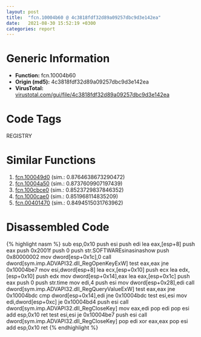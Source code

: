 ```yaml
---
layout: post
title:  "fcn.10004b60 @ 4c3818fdf32d89a09257dbc9d3e142ea"
date:   2021-08-30 15:52:19 +0300
categories: report
---
```


# Generic Information
- **Function:** fcn.10004b60
- **Origin (md5):** 4c3818fdf32d89a09257dbc9d3e142ea
- **VirusTotal:** [virustotal.com/gui/file/4c3818fdf32d89a09257dbc9d3e142ea][virustotal_ref]

# Code Tags
<span class="tag" id="REGISTRY">REGISTRY</span>


# Similar Functions

1. [fcn.100049d0][similar_1_ref] (sim.: 0.8764638673290472)
2. [fcn.10004a50][similar_2_ref] (sim.: 0.8737609907197439)
3. [fcn.100cbce0][similar_3_ref] (sim.: 0.8523729837846352)
4. [fcn.1000cae0][similar_4_ref] (sim.: 0.851968114835209)
5. [fcn.00401470][similar_5_ref] (sim.: 0.8494515031763962)


# Disassembled Code

{% highlight nasm %}
sub esp,0x10
push esi
push edi
lea eax,[esp+8]
push eax
push 0x2001f
push 0
push str.SOFTWAREsinasinashow
push 0x80000002
mov dword[esp+0x1c],0
call dword[sym.imp.ADVAPI32.dll_RegOpenKeyExW]
test eax,eax
jne 0x10004be7
mov esi,dword[esp+8]
lea ecx,[esp+0x10]
push ecx
lea edx,[esp+0x10]
push edx
mov dword[esp+0x14],eax
lea eax,[esp+0x1c]
push eax
push 0
push str.time
mov edi,4
push esi
mov dword[esp+0x28],edi
call dword[sym.imp.ADVAPI32.dll_RegQueryValueExW]
test eax,eax
jne 0x10004bdc
cmp dword[esp+0x14],edi
jne 0x10004bdc
test esi,esi
mov edi,dword[esp+0xc]
je 0x10004bd4
push esi
call dword[sym.imp.ADVAPI32.dll_RegCloseKey]
mov eax,edi
pop edi
pop esi
add esp,0x10
ret 
test esi,esi
je 0x10004be7
push esi
call dword[sym.imp.ADVAPI32.dll_RegCloseKey]
pop edi
xor eax,eax
pop esi
add esp,0x10
ret 
{% endhighlight %}


[similar_1_ref]: /report/fcn.100049d0@4c3818fdf32d89a09257dbc9d3e142ea
[similar_2_ref]: /report/fcn.10004a50@4c3818fdf32d89a09257dbc9d3e142ea
[similar_3_ref]: /report/fcn.100cbce0@89dc67d2f980e8488f97b1bf8cb24258
[similar_4_ref]: /report/fcn.1000cae0@4c3818fdf32d89a09257dbc9d3e142ea
[similar_5_ref]: /report/fcn.00401470@d4e56c7d970c209a3a2b3c4b4cc5e586
[virustotal_ref]: https://www.virustotal.com/gui/file/4c3818fdf32d89a09257dbc9d3e142ea